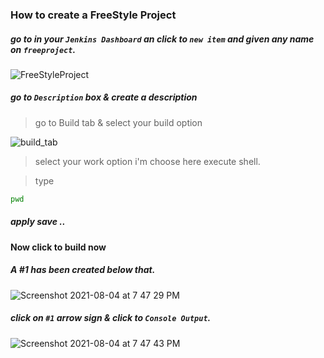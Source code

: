 ### How to create a FreeStyle Project

##### go to in your `Jenkins Dashboard` an click to `new item` and given any name on `freeproject`.
![FreeStyleProject](https://user-images.githubusercontent.com/77927449/128061763-279278d4-c6d0-47b1-b043-58514a77e707.png)

##### go to `Description` box & create a description

> go to Build tab & select your build option

![build_tab](https://user-images.githubusercontent.com/77927449/128191296-9d8de2b4-1127-442e-a1ed-89c29002c2b0.png)

> select your work option i'm choose here execute shell.

> type

```bash
pwd
```
##### apply save ..

#### Now click to build now 

##### A #1 has been created below that.

![Screenshot 2021-08-04 at 7 47 29 PM](https://user-images.githubusercontent.com/77927449/128192254-0ac2af31-bc13-4e23-8246-643d199caf90.png)

##### click on `#1` arrow sign & click to `Console Output`.

![Screenshot 2021-08-04 at 7 47 43 PM](https://user-images.githubusercontent.com/77927449/128192274-5997c44c-7d7b-47b0-b528-ecf1df052d65.png)

